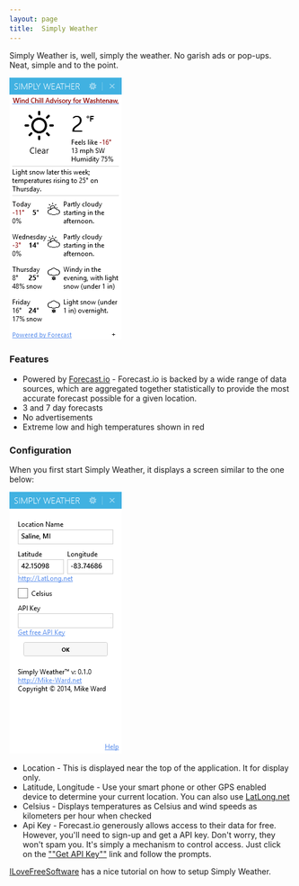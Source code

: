 ```yaml
---
layout: page
title:  Simply Weather
---
```

Simply Weather is, well, simply the weather. No garish ads or pop-ups. Neat, simple and to the point.

![Screen Shot](/cdn/images/simply_weather/simplyweather.png)

### Features

- Powered by [Forecast.io](http://forecast.io/) - Forecast.io is backed by a wide range of data sources, which are aggregated together statistically to provide the most accurate forecast possible for a given location.
- 3 and 7 day forecasts
- No advertisements
- Extreme low and high temperatures shown in red

### Configuration

When you first start Simply Weather, it displays a screen similar to the one below:

![Screen Shot](/cdn/images/simply_weather/swsettings.png)

- Location - This is displayed near the top of the application. It for display only.
- Latitude, Longitude - Use your smart phone or other GPS enabled device to determine your current location. You can also use [LatLong.net](http://latlong.net/)
- Celsius - Displays temperatures as Celsius and wind speeds as kilometers per hour when checked
- Api Key - Forecast.io generously allows access to their data for free. However, you'll need to sign-up and get a API key. Don't worry, they won't spam you. It's simply a mechanism to control access. Just click on the [""Get API Key""](https://developer.forecast.io/register) link and follow the prompts.

[ILoveFreeSoftware](http://www.ilovefreesoftware.com/18/windows/desktop-weather-application-view-current-weather-weather-forecasts.html)
has a nice tutorial on how to setup Simply Weather.
